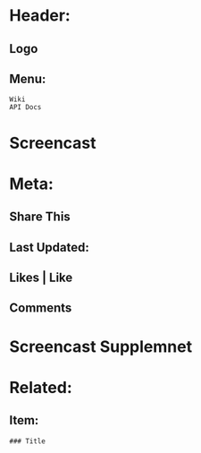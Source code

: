 # Header:
  ## Logo
  ## Menu: 
    Wiki
    API Docs  

# Screencast

# Meta:
  ## Share This
  ## Last Updated:
  ## Likes | Like
  ## Comments  
  
# Screencast Supplemnet
  
# Related:
  ## Item:
    ### Title